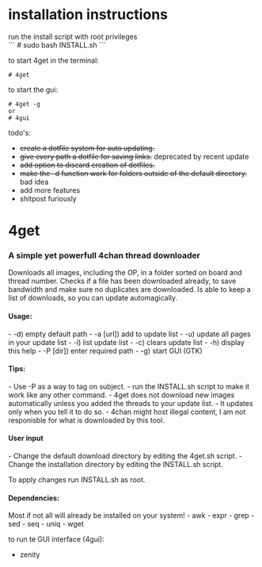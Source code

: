 <h1>installation instructions</h1>
run the install script with root privileges<br />
```
# sudo bash INSTALL.sh
```

to start 4get in the terminal:
```
# 4get
```

to start the gui:
```
# 4get -g
or
# 4gui
```

todo's:
- ~~create a dotfile system for auto updating.~~
- ~~give every path a dotfile for saving links.~~ deprecated by recent update
- ~~add option to discard creation of dotfiles.~~
- ~~make the -d function work for folders outside of the default directory.~~ bad idea
- add more features
- shitpost furiously


<h1>4get</h1>
<h3>A simple yet powerfull 4chan thread downloader</h3>

Downloads all images, including the OP, in a folder sorted on board and thread number.
Checks if a file has been downloaded already, to save bandwidth and make sure no duplicates are downloaded.
Is able to keep a list of downloads, so you can update automagically.

<h4>Usage:</h4>
- -d)        empty default path
- -a [url])  add to update list
- -u)        update all pages in your update list
- -l)        list update list
- -c)        clears update list
- -h)        display this help
- -P [dir])  enter required path
- -g)        start GUI (GTK)

<h4>Tips:</h4>
- Use -P as a way to tag on subject.
- run the INSTALL.sh script to make it work like any other command.
- 4get does not download new images automatically unless you added the threads to your update list.
- It updates only when you tell it to do so.
- 4chan might host illegal content, I am not responisble for what is downloaded by this tool.

<h4>User input</h4>
- Change the default download directory by editing the 4get.sh script.
- Change the installation directory by editing the INSTALL.sh script.

To apply changes run INSTALL.sh as root.

<h4>Dependencies:</h4>
Most if not all will already be installed on your system!
- awk
- expr
- grep
- sed
- seq
- uniq
- wget

to run te GUI interface (4gui):
- zenity

